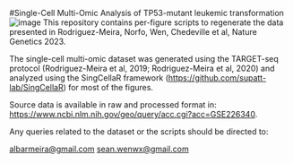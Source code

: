 #Single-Cell Multi-Omic Analysis of TP53-mutant leukemic transformation ![image](https://github.com/albarmeira/p53-transformation/assets/32486992/c3e0a805-c345-41e1-a2ac-6906aaabeb0c)
This repository contains per-figure scripts to regenerate the data presented in Rodriguez-Meira, Norfo, Wen, Chedeville et al, Nature Genetics 2023.

The single-cell multi-omic dataset was generated using the TARGET-seq protocol (Rodriguez-Meira et al, 2019; Rodriguez-Meira et al, 2020) and analyzed using the SingCellaR framework (https://github.com/supatt-lab/SingCellaR) for most of the figures.

Source data is available in raw and processed format in: https://www.ncbi.nlm.nih.gov/geo/query/acc.cgi?acc=GSE226340.

Any queries related to the dataset or the scripts should be directed to: 

albarmeira@gmail.com
sean.wenwx@gmail.com
